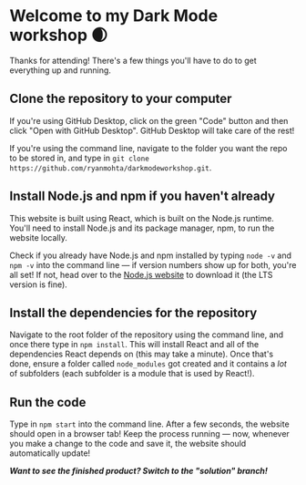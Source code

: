 # Welcome to my Dark Mode workshop 🌒

Thanks for attending! There's a few things you'll have to do to get everything up and running.

## Clone the repository to your computer
If you're using GitHub Desktop, click on the green "Code" button and then click "Open with GitHub Desktop". 
GitHub Desktop will take care of the rest!

If you're using the command line, navigate to the folder you want the repo to be stored in, and type in `git clone https://github.com/ryanmohta/darkmodeworkshop.git`.

## Install Node.js and npm if you haven't already
This website is built using React, which is built on the Node.js runtime. You'll need to install Node.js and its package manager, npm, to run the website locally.

Check if you already have Node.js and npm installed by typing `node -v` and `npm -v` into the command line — if version numbers show up for both, you're all set! If not, head over to the [Node.js website](https://nodejs.org/en/) to download it (the LTS version is fine).

## Install the dependencies for the repository
Navigate to the root folder of the repository using the command line, and once there type in `npm install`. This will install React and all of the dependencies React depends on (this may take a minute). Once that's done, ensure a folder called `node_modules` got created and it contains a _lot_ of subfolders (each subfolder is a module that is used by React!).

## Run the code
Type in `npm start` into the command line. After a few seconds, the website should open in a browser tab! Keep the process running — now, whenever you make a change to the code and save it, the website should automatically update!

***Want to see the finished product? Switch to the "solution" branch!***
